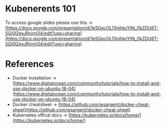 # Kubenerents 101 

To access google slides please use this -> [https://docs.google.com/presentation/d/1eSGecOL13nihkcYtN_l1kZDU6T-5Qj0l2eyJRniml34/edit?usp=sharing](https://docs.google.com/presentation/d/1eSGecOL13nihkcYtN_l1kZDU6T-5Qj0l2eyJRniml34/edit?usp=sharing)

# References

- Docker Installation -> [https://www.digitalocean.com/community/tutorials/how-to-install-and-use-docker-on-ubuntu-18-04](https://www.digitalocean.com/community/tutorials/how-to-install-and-use-docker-on-ubuntu-18-04)
- Docker cheatsheet -> [https://github.com/wsargent/docker-cheat-sheet](https://github.com/wsargent/docker-cheat-sheet)
- Kubernetes offical docs -> [https://kubernetes.io/docs/home/](https://kubernetes.io/docs/home/)
